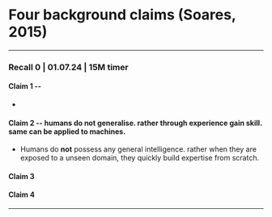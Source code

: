 # Four background claims (Soares, 2015)

---
### Recall 0 | 01.07.24 | 15M timer

#### Claim 1 -- 
* 

#### Claim 2 -- humans do not generalise. rather through experience gain skill. same can be applied to machines.
* Humans do **not** possess any general intelligence. rather when they are exposed to a unseen domain, they quickly build expertise from scratch. 

#### Claim 3

#### Claim 4

--- 
